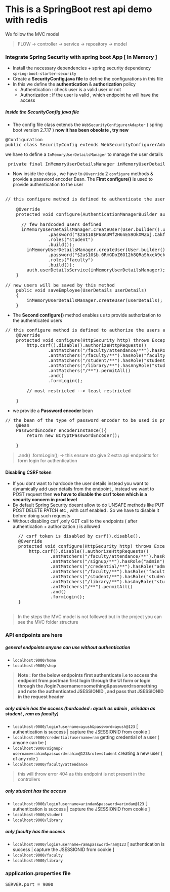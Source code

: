 # This is a SpringBoot rest api demo with redis
We follow the MVC model
>FLOW  → controller  → service → repository → model

### Integrate Spring Security with spring boot App [ In Memory ]
- Install the necessary dependencies + spring security dependency `spring-boot-starter-security`
- Create a **SecurityConfig.java file** to define the configurations in this file
- In this we define the **authentication** & **authorization** policy
    - Authentication : check user is a valid user or not
    - Authorization : If the user is valid , which endpoint he will have the access

##### Inside the SecurityConfig.java file
- The config file class extends the `WebSecurityConfigurerAdapter` ( spring boot version 2.7.17 )
  **now it has been obsolate , try new**
<pre>
@Configuration
public class SecurityConfig extends WebSecurityConfigurerAdapter { }
</pre>
we have to define a `InMemoryUserDetailsManager` to manage the user details
<pre> private final InMemoryUserDetailsManager inMemoryUserDetailsManager = new InMemoryUserDetailsManager();</pre>
- Now inside the class , we have to `@Override` 2 `configure` methods & provide a password encoder Bean. The **First configure()** is used to provide authentication to the user
 <pre>

// this configure method is defined to authenticate the users

    @Override
    protected void configure(AuthenticationManagerBuilder auth) throws Exception {
      
      // few hardcoded users defined
      inMemoryUserDetailsManager.createUser(User.builder().username("arindam")
                .password("$2a$10$P68A3Wf2H6nES9OkXWZoj.CakfPbEoh1VDNEueXDjBNsUNZysU43W")
                .roles("student")
                .build());
        inMemoryUserDetailsManager.createUser(User.builder().username("ram")
                .password("$2a$10$b.6RmGDoZ6O12h8QRaShxeA9ckO6yuVMQJYZFHVt6fSzrC.Mo2gNq")
                .roles("faculty")
                .build());
        auth.userDetailsService(inMemoryUserDetailsManager);
    }

// new users will be saved by this method
    public void saveEmployee(UserDetails userDetails)
    {
        inMemoryUserDetailsManager.createUser(userDetails);
    }
</pre>

- The **Second configure()** method enables us to provide authorization to the authenticated users
<pre>
// this configure method is defined to authorize the users after they are authenticated 
    @Override
    protected void configure(HttpSecurity http) throws Exception {
        http.csrf().disable().authorizeHttpRequests()
                .antMatchers("/faculty/attendance/**").hasRole("admin")
                .antMatchers("/faculty/**").hasRole("faculty")
                .antMatchers("/student/**").hasRole("student")
                .antMatchers("/library/**").hasAnyRole("student", "faculty")
                .antMatchers("/**").permitAll()
                .and()
                .formLogin();

        // most restricted --> least restricted

    }
</pre>

- we provide a **Password encoder** bean
<pre>
// the bean of the type of password encoder to be used is provided
    @Bean
    PasswordEncoder encoderInstance(){
        return new BCryptPasswordEncoder();

    }
</pre>
>  .and() .formLogin(); -> this ensure sto give 2 extra api endpoints for form login for authentication

#### Disabling CSRF token
- If you dont want to hardcode the user details instead you want to dynamically add user details from the endpoint , instead we want to POST request then
  **we have to disable the csrf token which is a security concern in prod level**
- By default Spring Security doesnt allow to do UNSAFE methods like PUT POST DELETE PATCH etc , with csrf enabled . So we have to disable it before doing such requests
- Without disabling csrf ,only GET call to the endpoints ( after authentication + authorization ) is allowed
    <pre>
    // csrf token is disabled by csrf().disable(). 
    @Override
    protected void configure(HttpSecurity http) throws Exception {
        http.csrf().disable().authorizeHttpRequests()
                .antMatchers("/faculty/attendance/**").hasRole("admin")
                .antMatchers("/signup/**").hasRole("admin")
                .antMatchers("/credential/**").hasRole("admin")
                .antMatchers("/faculty/**").hasRole("faculty")
                .antMatchers("/student/**").hasRole("student")
                .antMatchers("/library/**").hasAnyRole("student", "faculty")
                .antMatchers("/**").permitAll()
                .and()
                .formLogin();
    }
    </pre>
> In the steps the MVC model is not followed but in the project you can see the MVC folder structure

### API endpoints are here
##### general endpoints anyone can use without authentication
- `localhost:9000/home`
- `localhost:9000/shop`

>**Note : for the below endpoints first authenticate i.e to access the endpoint from postman first login through the UI form or login through the /login?username=something&password=something and note the authenticated JSESSIONID , and pass that JSESSIONID in the request header**
##### only admin has the access   (hardcoded : ayush as admin , arindam as student , ram as faculty)
- `localhost:9000/login?username=ayush&password=ayush@123`    [  authentication is success | capture the JSESSIONID from cookie ]
- `localhost:9000/credential?username=ram`                 getting credential of a user ( anyone can be )
- `localhost:9000/signup?username=rahim&password=rahim@123&role=student`      creating a new user ( of any role )
- `localhost:9000/faculty/attendance`                               
> this will throw error 404 as this endpoint is not present in the controllers

##### only student has the access 
- `localhost:9000/login?username=arindam&password=arindam@123`    [  authentication is success | capture the JSESSIONID from cookie ]
- `localhost:9000/student`
- `localhost:9000/library`

##### only faculty has the access 
- `localhost:9000/login?username=ram&password=ram@123`    [  authentication is success | capture the JSESSIONID from cookie ]
- `localhost:9000/faculty`
- `localhost:9000/library`

### application.properties file
<pre>
SERVER.port = 9000
</pre>